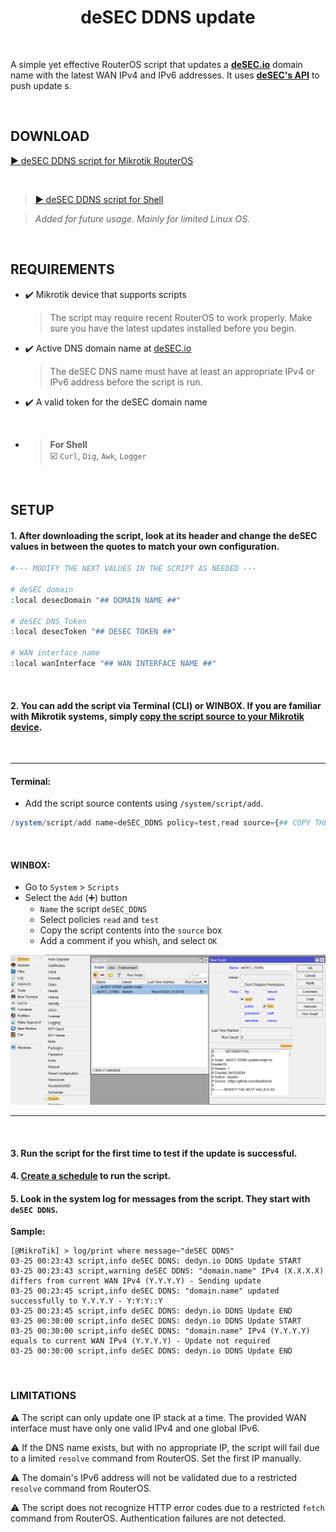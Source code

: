 <h1 align="center">deSEC DDNS update</h1>
<p align="center">
</p>

<BR>

A simple yet effective RouterOS script that updates a [**deSEC.io**](https://desec.io) domain name with the latest WAN IPv4 and IPv6 addresses. It uses [**deSEC's API**](https://desec.readthedocs.io/en/latest) to push update
s.

<BR>

## DOWNLOAD

[▶️ deSEC DDNS script for Mikrotik RouterOS](./mt_desec_ddns.rsc)

<BR>

> [▶️ deSEC DDNS script for Shell](./desec_ddns.sh)

> _Added for future usage. Mainly for limited Linux OS._

<BR>

## REQUIREMENTS

- ✔️ Mikrotik device that supports scripts <br>
  > The script may require recent RouterOS to work properly. Make sure you have the latest updates installed before you begin. <br>

- ✔️ Active DNS domain name at [deSEC.io](https://desec.io) <br>
  > The deSEC DNS name must have at least an appropriate IPv4 or IPv6 address before the script is run.

- ✔️ A valid token for the deSEC domain name

<BR>

- > **For Shell** <br>
☑️ `Curl`, `Dig`, `Awk`, `Logger`

<BR>

## SETUP

#### **1.** After downloading the script, look at its header and change the deSEC values in between the quotes to match your own configuration.

```php
#--- MODIFY THE NEXT VALUES IN THE SCRIPT AS NEEDED ---

# deSEC domain
:local desecDomain "## DOMAIN NAME ##"

# deSEC DNS Token
:local desecToken "## DESEC TOKEN ##"

# WAN interface name
:local wanInterface "## WAN INTERFACE NAME ##"
```

<BR>

#### **2.** You can add the script via Terminal (CLI) or WINBOX. If you are familiar with Mikrotik systems, simply [copy the script source to your Mikrotik device](https://help.mikrotik.com/docs/display/ROS/Scripting#Scripting-Scriptrepository).

<BR>

---

#### Terminal:

- Add the script source contents using `/system/script/add`.

```php
/system/script/add name=deSEC_DDNS policy=test,read source={## COPY THE CONTENTS INBETWEEN THESE BRACES ##}
```

<BR>

#### WINBOX:

- Go to `System` > `Scripts`
- Select the `Add` (➕) button
    - `Name` the script `deSEC_DDNS`
    - Select policies `read` and `test`
    - Copy the script contents into the `source` box
    - Add a comment if you whish, and select `OK`

![Add deSEC DDNS Script](./image/desec_ddns_winbox_script.png)

---

<BR>

#### **3.** Run the script for the first time to test if the update is successful.

#### **4.** [Create a schedule](https://help.mikrotik.com/docs/display/ROS/Scheduler) to run the script.

#### **5.** Look in the system log for messages from the script. They start with `deSEC DDNS`.

**Sample:**
```
[@MikroTik] > log/print where message~"deSEC DDNS"
03-25 00:23:43 script,info deSEC DDNS: dedyn.io DDNS Update START
03-25 00:23:43 script,warning deSEC DDNS: "domain.name" IPv4 (X.X.X.X) differs from current WAN IPv4 (Y.Y.Y.Y) - Sending update
03-25 00:23:45 script,info deSEC DDNS: "domain.name" updated successfully to Y.Y.Y.Y - Y:Y:Y::Y
03-25 00:23:45 script,info deSEC DDNS: dedyn.io DDNS Update END
03-25 00:30:00 script,info deSEC DDNS: dedyn.io DDNS Update START
03-25 00:30:00 script,info deSEC DDNS: "domain.name" IPv4 (Y.Y.Y.Y) equals to current WAN IPv4 (Y.Y.Y.Y) - Update not required
03-25 00:30:00 script,info deSEC DDNS: dedyn.io DDNS Update END
```

<BR>


### LIMITATIONS

⚠️ The script can only update one IP stack at a time. The provided WAN interface must have only one valid IPv4 and one global IPv6.

⚠️ If the DNS name exists, but with no appropriate IP, the script will fail due to a limited `resolve` command from RouterOS. Set the first IP manually.

⚠️ The domain's IPv6 address will not be validated due to a restricted `resolve` command from RouterOS.

⚠️ The script does not recognize HTTP error codes due to a restricted `fetch` command from RouterOS. Authentication failures are not detected.
